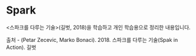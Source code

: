 # Spark

<스파크를 다루는 기술>(길벗, 2018)을 학습하고 개인 학습용으로 정리한 내용입니다.

출처 - (Petar Zecevic, Marko Bonaci). 2018. 스파크를 다루는 기술(Spak in Action). 길벗

